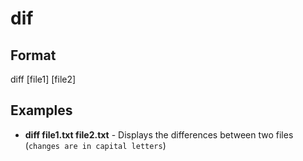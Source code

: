 # dif

## Format

diff [file1] [file2]

## Examples

- **diff file1.txt file2.txt** - Displays the differences between two files (`changes are in capital letters`)